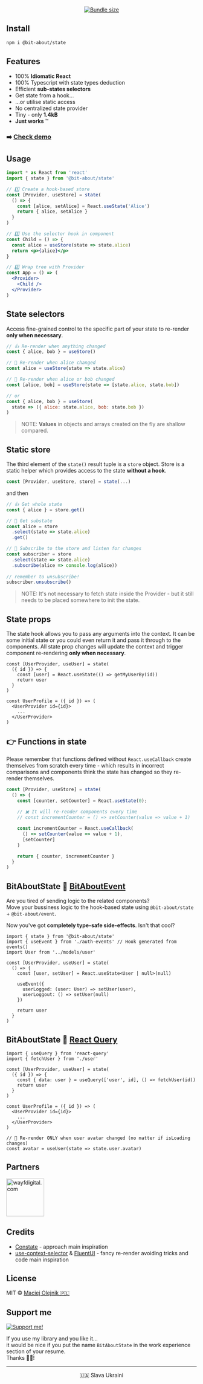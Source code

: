 <p align="center">
<img alt="" src="https://user-images.githubusercontent.com/1496580/162103874-f2fbde4b-f985-4c33-ac38-9d5d3b4ee37e.png" /><br/><br/>
<a href="https://www.npmjs.com/package/@bit-about/state"><img alt="" src="https://img.shields.io/npm/v/@bit-about/state.svg" /></a>
<a href="https://bundlephobia.com/package/@bit-about/state"><img alt="Bundle size" src="https://img.shields.io/bundlephobia/minzip/@bit-about/state?label=size" /></a>
<a href="https://codecov.io/gh/bit-about/state"><img alt="" src="https://img.shields.io/codecov/c/github/bit-about/state?token=BuGi92VqnL" /></a>
</p>

## Install

```bash
npm i @bit-about/state
```

## Features

- 100% **Idiomatic React**
- 100% Typescript with state types deduction
- Efficient **sub-states selectors**
- Get state from a hook...
- ...or utilise static access
- No centralized state provider
- Tiny - only **1.4kB**
- **Just works** ™

### ➡️ [Check demo](https://bit-about.github.io/state/)

## Usage

```jsx
import * as React from 'react'
import { state } from '@bit-about/state'

// 1️⃣ Create a hook-based store
const [Provider, useStore] = state(
  () => {
    const [alice, setAlice] = React.useState('Alice')
    return { alice, setAlice }
  }
)

// 3️⃣ Use the selector hook in component
const Child = () => {
  const alice = useStore(state => state.alice)
  return <p>{alice}</p>
}

// 2️⃣ Wrap tree with Provider
const App = () => (
  <Provider>
    <Child />
  </Provider>
)
```

## State selectors

Access fine-grained control to the specific part of your state to re-render **only when necessary**.

```jsx
// 👍 Re-render when anything changed
const { alice, bob } = useStore()

// 💪 Re-render when alice changed
const alice = useStore(state => state.alice)

// 🤌 Re-render when alice or bob changed
const [alice, bob] = useStore(state => [state.alice, state.bob])

// or
const { alice, bob } = useStore( 
  state => ({ alice: state.alice, bob: state.bob }) 
)
```

> NOTE: **Values** in objects and arrays created on the fly are shallow compared.

## Static store

The third element of the `state()` result tuple is a `store` object. Store is a static helper which provides access to the state **without a hook**.

```jsx
const [Provider, useStore, store] = state(...)
```

and then
```jsx
// 👍 Get whole state
const { alice } = store.get()

// 💪 Get substate
const alice = store
  .select(state => state.alice)
  .get()

// 🤌 Subscribe to the store and listen for changes
const subscriber = store
  .select(state => state.alice)
  .subscribe(alice => console.log(alice))
  
// remember to unsubscribe!
subscriber.unsubscribe()
```

> NOTE: It's not necessary to fetch state inside the Provider - but it still needs to be placed somewhere to init the state.

## State props

The state hook allows you to pass any arguments into the context. It can be some initial state or you could even return it and pass it through to the components. All state prop changes will update the context and trigger component re-rendering **only when necessary**.

```tsx
const [UserProvider, useUser] = state(
  ({ id }) => {
    const [user] = React.useState(() => getMyUserBy(id))
    return user
  }
)

const UserProfile = ({ id }) => (
  <UserProvider id={id}>
    ...
  </UserProvider>
)
```

## 👉 Functions in state

Please remember that functions defined without `React.useCallback` create themselves from scratch every time - which results in incorrect comparisons and components think the state has changed so they re-render themselves.

```jsx
const [Provider, useStore] = state(
  () => {
    const [counter, setCounter] = React.useState(0);
   
    // ✖️ It will re-render components every time
    // const incrementCounter = () => setCounter(value => value + 1)

    const incrementCounter = React.useCallback(
      () => setCounter(value => value + 1),
      [setCounter]
    )

    return { counter, incrementCounter }
  }
)
```

## BitAboutState 💛 [BitAboutEvent](https://github.com/bit-about/event)

Are you tired of sending logic to the related components?<br />
Move your bussiness logic to the hook-based state using `@bit-about/state` + `@bit-about/event`.<br />

Now you've got **completely type-safe side-effects**. Isn't that cool?

```tsx
import { state } from '@bit-about/state'
import { useEvent } from './auth-events' // Hook generated from events()
import User from '../models/user'

const [UserProvider, useUser] = state(
  () => {
    const [user, setUser] = React.useState<User | null>(null)
    
    useEvent({
      userLogged: (user: User) => setUser(user),
      userLoggout: () => setUser(null)
    })
    
    return user
  }
)
```

## BitAboutState 💛 [React Query](https://github.com/tannerlinsley/react-query)

```tsx
import { useQuery } from 'react-query'
import { fetchUser } from './user'

const [UserProvider, useUser] = state(
  ({ id }) => {
    const { data: user } = useQuery(['user', id], () => fetchUser(id))
    return user
  }
)

const UserProfile = ({ id }) => (
  <UserProvider id={id}>
    ...
  </UserProvider>
)

// 🧠 Re-render ONLY when user avatar changed (no matter if isLoading changes)
const avatar = useUser(state => state.user.avatar)
```

## Partners  
<a href="https://www.wayfdigital.com/"><img alt="wayfdigital.com" width="100" height="100" src="https://user-images.githubusercontent.com/1496580/161037415-0503f763-a60b-4d40-af9f-95d1304fa486.png"/></a>

## Credits
- [Constate](https://github.com/diegohaz/constate) - approach main inspiration
- [use-context-selector](https://github.com/dai-shi/use-context-selector) & [FluentUI](https://github.com/microsoft/fluentui) - fancy re-render avoiding tricks and code main inspiration

## License
MIT © [Maciej Olejnik 🇵🇱](https://github.com/macoley)

## Support me 

<a href="https://github.com/sponsors/macoley"><img alt="Support me!" src="https://img.shields.io/badge/github.com-Support%20me!-green"/></a>

If you use my library and you like it...<br />
it would be nice if you put the name `BitAboutState` in the work experience section of your resume.<br />
Thanks 🙇🏻! 


---
<p align="center">🇺🇦 Slava Ukraini</p>
